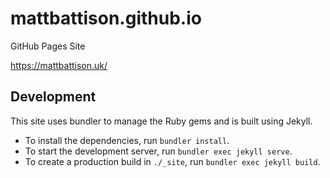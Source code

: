 # mattbattison.github.io

GitHub Pages Site

https://mattbattison.uk/

## Development

This site uses bundler to manage the Ruby gems and is built using Jekyll.

- To install the dependencies, run ```bundler install```.
- To start the development server, run ```bundler exec jekyll serve```.
- To create a production build in ```./_site```, run ```bundler exec jekyll build```.
